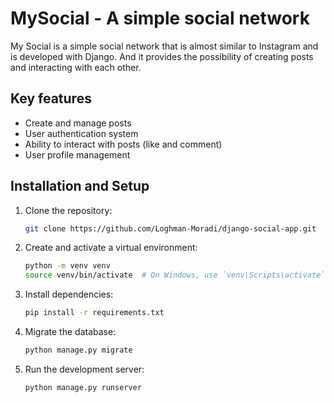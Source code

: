# MySocial - A simple social network

My Social is a simple social network that is almost similar to Instagram and is developed with Django.
And it provides the possibility of creating posts and interacting with each other.


## Key features
- Create and manage posts
- User authentication system
- Ability to interact with posts (like and comment)
- User profile management

## Installation and Setup

1. Clone the repository:
   ```bash
   git clone https://github.com/Loghman-Moradi/django-social-app.git
   ```

2. Create and activate a virtual environment:
   ```bash
   python -m venv venv
   source venv/bin/activate  # On Windows, use `venv\Scripts\activate`
   ```

3. Install dependencies:
   ```bash
   pip install -r requirements.txt
   ```

4. Migrate the database:
   ```bash
   python manage.py migrate
   ```

5. Run the development server:
   ```bash
   python manage.py runserver
   ```
